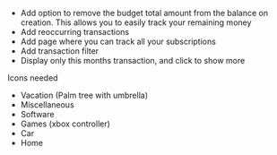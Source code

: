 - Add option to remove the budget total amount from the balance on creation.
This allows you to easily track your remaining money
- Add reoccurring transactions
- Add page where you can track all your subscriptions
- Add transaction filter
- Display only this months transaction, and click to show more

Icons needed
- Vacation (Palm tree with umbrella)
- Miscellaneous
- Software
- Games (xbox controller)
- Car
- Home